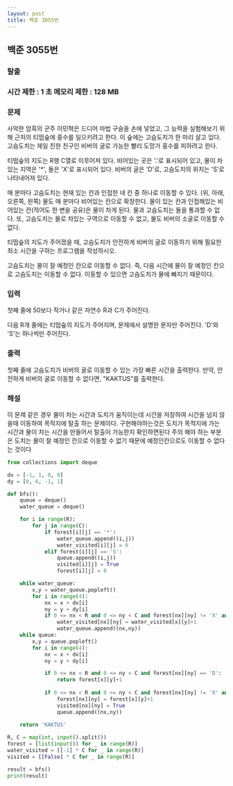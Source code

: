 ```yaml
---
layout: post
title: 백준 3055번
---
```


<h2>백준 3055번</h2>

<h3>탈출 </h3>

<h3>시간 제한 : 1 초 메모리 제한 : 128 MB</h3>

<h3>문제</h3>

사악한 암흑의 군주 이민혁은 드디어 마법 구슬을 손에 넣었고, 그 능력을 실험해보기 위해 근처의 티떱숲에 홍수를 일으키려고 한다. 이 숲에는 고슴도치가 한 마리 살고 있다. 고슴도치는 제일 친한 친구인 비버의 굴로 가능한 빨리 도망가 홍수를 피하려고 한다.

티떱숲의 지도는 R행 C열로 이루어져 있다. 비어있는 곳은 '.'로 표시되어 있고, 물이 차있는 지역은 '*', 돌은 'X'로 표시되어 있다. 비버의 굴은 'D'로, 고슴도치의 위치는 'S'로 나타내어져 있다.

매 분마다 고슴도치는 현재 있는 칸과 인접한 네 칸 중 하나로 이동할 수 있다. (위, 아래, 오른쪽, 왼쪽) 물도 매 분마다 비어있는 칸으로 확장한다. 물이 있는 칸과 인접해있는 비어있는 칸(적어도 한 변을 공유)은 물이 차게 된다. 물과 고슴도치는 돌을 통과할 수 없다. 또, 고슴도치는 물로 차있는 구역으로 이동할 수 없고, 물도 비버의 소굴로 이동할 수 없다.

티떱숲의 지도가 주어졌을 때, 고슴도치가 안전하게 비버의 굴로 이동하기 위해 필요한 최소 시간을 구하는 프로그램을 작성하시오.

고슴도치는 물이 찰 예정인 칸으로 이동할 수 없다. 즉, 다음 시간에 물이 찰 예정인 칸으로 고슴도치는 이동할 수 없다. 이동할 수 있으면 고슴도치가 물에 빠지기 때문이다.

<h3>입력</h3>

첫째 줄에 50보다 작거나 같은 자연수 R과 C가 주어진다.

다음 R개 줄에는 티떱숲의 지도가 주어지며, 문제에서 설명한 문자만 주어진다. 'D'와 'S'는 하나씩만 주어진다.

<h3>출력</h3>

첫째 줄에 고슴도치가 비버의 굴로 이동할 수 있는 가장 빠른 시간을 출력한다. 만약, 안전하게 비버의 굴로 이동할 수 없다면, "KAKTUS"를 출력한다.

<h3>해설</h3>

이 문제 같은 경우 물이 차는 시간과 도치가 움직이는데 시간을 저장하여 시간을 넘지 않을때 이동하여 목적지에 탈출 하는 문제이다.
구현해야하는것은 도치가 목적지에 가는 시간과 물이 차는 시간을 만들어서 탈출이 가능한지 확인하면된다
주의 해야 하는 부분은 도치는 물이 찰 예정인 칸으로 이동할 수 없기 때문에 예정인칸으로도 이동할 수 없다는 것이다

```Python
from collections import deque

dx = [-1, 1, 0, 0]
dy = [0, 0, -1, 1]

def bfs():
    queue = deque()
    water_queue = deque()

    for i in range(R):
        for j in range(C):        
            if forest[i][j] == '*': 
                water_queue.append((i,j))
                water_visited[i][j] = 0
            elif forest[i][j] == 'S': 
                queue.append((i,j))
                visited[i][j] = True
                forest[i][j] = 0

    while water_queue:
        x,y = water_queue.popleft()
        for i in range(4):
            nx = x + dx[i]
            ny = y + dy[i]
            if 0 <= nx < R and 0 <= ny < C and forest[nx][ny] != 'X' and forest[nx][ny] != 'D' and water_visited[nx][ny] == -1:
                water_visited[nx][ny] = water_visited[x][y]+1
                water_queue.append((nx,ny))   
    while queue:
        x,y = queue.popleft()
        for i in range(4):
            nx = x + dx[i]
            ny = y + dy[i]

            if 0 <= nx < R and 0 <= ny < C and forest[nx][ny] == 'D':
                return forest[x][y]+1
            
            if 0 <= nx < R and 0 <= ny < C and forest[nx][ny] != 'X' and (water_visited[nx][ny] > forest[x][y]+1 or water_visited[nx][ny] == -1) and not visited[nx][ny]:
                forest[nx][ny] = forest[x][y]+1
                visited[nx][ny] = True
                queue.append((nx,ny))
                
    return 'KAKTUS'

R, C = map(int, input().split())
forest = [list(input()) for _ in range(R)]
water_visited = [[-1] * C for _ in range(R)]
visited = [[False] * C for _ in range(R)]

result = bfs()
print(result)
```